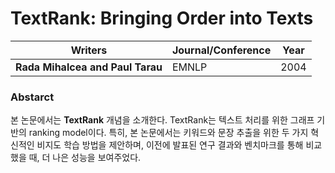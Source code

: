 # TextRank: Bringing Order into Texts

| Writers | Journal/Conference | Year |
|---------|--------------------|------|
| **Rada Mihalcea and Paul Tarau** | EMNLP | 2004 |

### Abstarct
본 논문에서는 **TextRank** 개념을 소개한다. TextRank는 텍스트 처리를 위한 그래프 기반의 ranking model이다. 특히, 본 논문에서는 키워드와 문장 추출을 위한 두 가지 혁신적인 비지도 학습 방법을 제안하며, 이전에 발표된 연구 결과와 벤치마크를 통해 비교했을 때, 더 나은 성능을 보여주었다.

